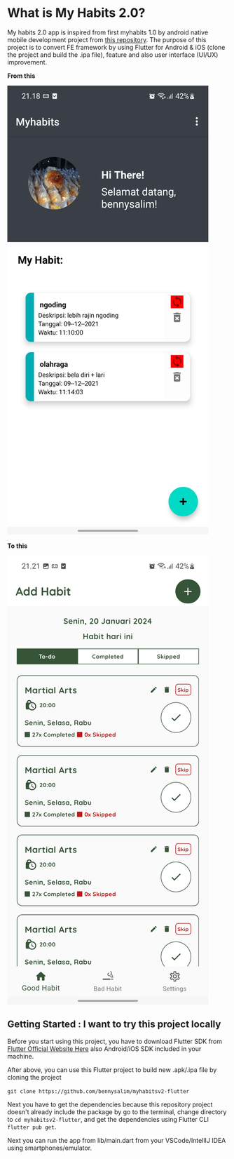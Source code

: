 # What is My Habits 2.0?

My habits 2.0 app is inspired from first myhabits 1.0 by android native mobile development project from [this repository](https://github.com/bennysalim/CStudio_IF570_D_UAS_MyHabits). The purpose of this project is to convert FE framework by using Flutter for Android & iOS (clone the project and build the .ipa file), feature and also user interface (UI/UX) improvement.

**From this**

![myhabits1](screenshots/Screenshot_20221027-211834_Myhabits.jpg)

**To this**

![myhabits1](screenshots/Screenshot_20221027-212140.jpg)

## Getting Started : I want to try this project locally

Before you start using this project, you have to  download Flutter SDK from [Flutter Official Website Here](https://flutter.dev) also Android/iOS SDK included in your machine.

After above, you can use this Flutter project to build new .apk/.ipa file by cloning the project

```git clone https://github.com/bennysalim/myhabitsv2-flutter```

Next you have to get the dependencies because this repository project doesn't already include the package by go to the terminal, change directory to ```cd myhabitsv2-flutter```, and get the dependencies using Flutter CLI ```flutter pub get```.

Next you can run the app from lib/main.dart from your VSCode/IntellIJ IDEA using smartphones/emulator.